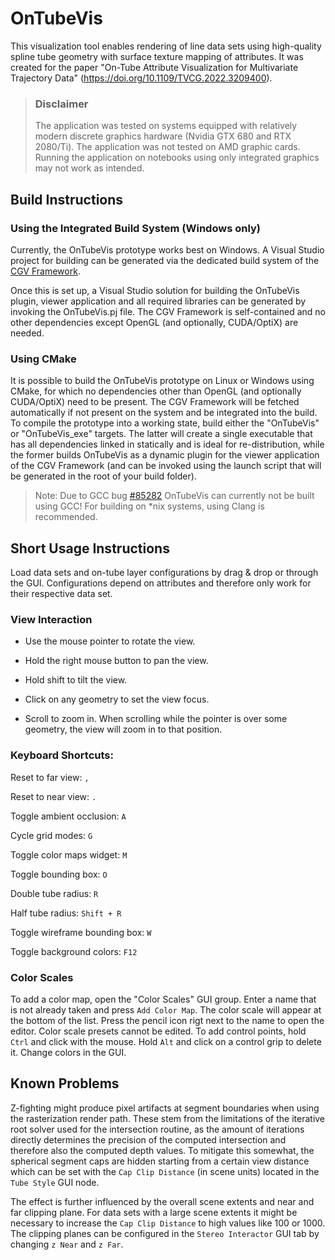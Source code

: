 # OnTubeVis
This visualization tool enables rendering of line data sets using high-quality spline tube geometry with surface texture mapping of attributes. It was created for the paper "On-Tube Attribute Visualization for Multivariate Trajectory Data" (https://doi.org/10.1109/TVCG.2022.3209400).

> ### Disclaimer
> 
> The application was tested on systems equipped with relatively modern discrete graphics hardware (Nvidia GTX 680 and RTX 2080/Ti). The application was not tested on AMD graphic cards. Running the application on notebooks using only integrated graphics may not work as intended.

## Build Instructions

### Using the Integrated Build System (Windows only)

Currently, the OnTubeVis prototype works best on Windows. A Visual Studio project for building can be generated via the dedicated build system of the [CGV Framework](https://github.com/sgumhold/cgv/tree/develop).

Once this is set up, a Visual Studio solution for building the OnTubeVis plugin, viewer application and all required libraries can be generated by invoking the OnTubeVis.pj file. The CGV Framework is self-contained and no other dependencies except OpenGL (and optionally, CUDA/OptiX) are needed.

### Using CMake

It is possible to build the OnTubeVis prototype on Linux or Windows using CMake, for which no dependencies other than OpenGL (and optionally CUDA/OptiX) need to be present. The CGV Framework will be fetched automatically if not present on the system and be integrated into the build. To compile the prototype into a working state, build either the "OnTubeVis" or "OnTubeVis_exe" targets. The latter will create a single executable that has all dependencies linked in statically and is ideal for re-distribution, while the former builds OnTubeVis as a dynamic plugin for the viewer application of the CGV Framework (and can be invoked using the launch script that will be generated in the root of your build folder).

> Note: Due to GCC bug [#85282](https://gcc.gnu.org/bugzilla/show_bug.cgi?id=85282) OnTubeVis can currently not be built using GCC! For building on *nix systems, using Clang is recommended.

## Short Usage Instructions

Load data sets and on-tube layer configurations by drag & drop or through the GUI. Configurations depend on attributes and therefore only work for their respective data set.

### View Interaction

- Use the mouse pointer to rotate the view.

- Hold the right mouse button to pan the view.

- Hold shift to tilt the view.

- Click on any geometry to set the view focus.

- Scroll to zoom in. When scrolling while the pointer is over some geometry, the view will zoom in to that position.

### Keyboard Shortcuts:

Reset to far view: `,`

Reset to near view: `.`

Toggle ambient occlusion: `A`

Cycle grid modes: `G`

Toggle color maps widget: `M`

Toggle bounding box: `O`

Double tube radius: `R`

Half tube radius: `Shift + R`

Toggle wireframe bounding box: `W`

Toggle background colors: `F12`

### Color Scales

To add a color map, open the "Color Scales" GUI group. Enter a name that is not already taken and press `Add Color Map`. The color scale will appear at the bottom of the list. Press the pencil icon rigt next to the name to open the editor. Color scale presets cannot be edited. To add control points, hold `Ctrl` and click with the mouse. Hold `Alt` and click on a control grip to delete it. Change colors in the GUI.

## Known Problems

Z-fighting might produce pixel artifacts at segment boundaries when using the rasterization render path. These stem from the limitations of the iterative root solver used for the intersection routine, as the amount of iterations directly determines the precision of the computed intersection and therefore also the computed depth values. To mitigate this somewhat, the spherical segment caps are hidden starting from a certain view distance which can be set with the `Cap Clip Distance` (in scene units) located in the `Tube Style` GUI node.

The effect is further influenced by the overall scene extents and near and far clipping plane. For data sets with a large scene extents it might be necessary to increase the `Cap Clip Distance` to high values like 100 or 1000. The clipping planes can be configured in the `Stereo Interactor` GUI tab by changing `z Near` and `z Far`.



